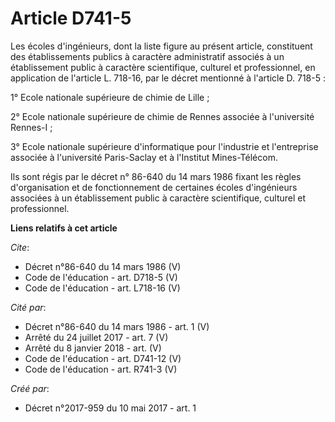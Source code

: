# Article D741-5

Les écoles d'ingénieurs, dont la liste figure au présent article, constituent des établissements publics à caractère
administratif associés à un établissement public à caractère scientifique, culturel et professionnel, en application de
l'article L. 718-16, par le décret mentionné à l'article D. 718-5 : 

1° Ecole nationale supérieure de chimie de Lille ; 

2° Ecole nationale supérieure de chimie de Rennes associée à l'université Rennes-I ; 

3° Ecole nationale supérieure d'informatique pour l'industrie et l'entreprise associée à l'université Paris-Saclay et à
l'Institut Mines-Télécom. 

Ils sont régis par le décret n° 86-640 du 14 mars 1986 fixant les règles d'organisation et de fonctionnement de certaines
écoles d'ingénieurs associées à un établissement public à caractère scientifique, culturel et professionnel.

**Liens relatifs à cet article**

_Cite_:

  - Décret n°86-640 du 14 mars 1986 (V)
  - Code de l'éducation - art. D718-5 (V)
  - Code de l'éducation - art. L718-16 (V)

_Cité par_:

  - Décret n°86-640 du 14 mars 1986 - art. 1 (V)
  - Arrêté du 24 juillet 2017 - art. 7 (V)
  - Arrêté du 8 janvier 2018 - art. (V)
  - Code de l'éducation - art. D741-12 (V)
  - Code de l'éducation - art. R741-3 (V)

_Créé par_:

  - Décret n°2017-959 du 10 mai 2017 - art. 1
